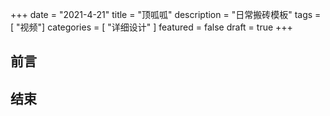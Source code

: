 +++
date = "2021-4-21"
title = "顶呱呱"
description = "日常搬砖模板"
tags = [ "视频"]
categories = [
    "详细设计"
]
featured = false
draft = true 
+++

## 前言



## 结束


